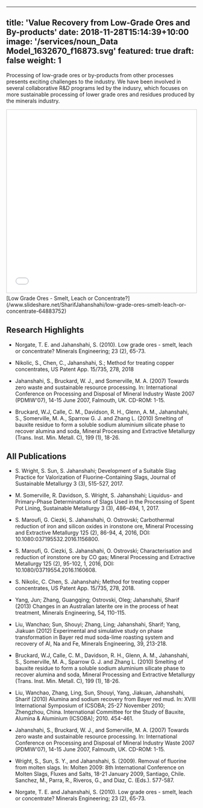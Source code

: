 
---
title: 'Value Recovery from Low-Grade Ores and By-products'
date: 2018-11-28T15:14:39+10:00
image: '/services/noun_Data Model_1632670_f16873.svg'
featured: true
draft: false
weight: 1
---

Processing of low-grade ores or by-products from other processes presents exciting challenges to the industry.  We have been involved in several collaborative R&D programs led by the indusry, which focuses on more sustainable processing of lower grade ores and residues produced by the minerals industry.  

<iframe src="//www.slideshare.net/slideshow/embed_code/key/33jnKxOJkgfbwp" width="595" height="485" frameborder="0" marginwidth="0" marginheight="0" scrolling="no" style="border:1px solid #CCC; border-width:1px; margin-bottom:5px; max-width: 100%;" allowfullscreen> </iframe>
[Low Grade Ores - Smelt, Leach or Concentrate?](/www.slideshare.net/SharifJahanshahi/low-grade-ores-smelt-leach-or-concentrate-64883752)

## Research Highlights 

- Norgate, T. E. and Jahanshahi, S.  (2010). Low grade ores - smelt, leach or concentrate? Minerals Engineering; 23 (2), 65-73. 

- Nikolic, S., Chen, C., Jahanshahi, S.; Method for treating copper concentrates, US Patent App. 15/735, 278, 2018

- Jahanshahi, S., Bruckard, W. J., and Somerville, M. A. (2007) Towards zero waste and sustainable resource processing. In: International Conference on Processing and Disposal of Mineral Industry Waste 2007 (PDMIW'07), 14-15 June 2007, Falmouth, UK.  CD-ROM: 1-15.

- Bruckard, W.J, Calle, C. M., Davidson, R. H., Glenn, A. M., Jahanshahi,  S.,  Somerville, M. A., Sparrow G. J. and Zhang L. (2010) Smelting of bauxite residue to form a soluble sodium aluminium silicate phase to recover alumina and soda, Mineral Processing and Extractive Metallurgy (Trans. Inst. Min. Metall. C), 199 (1), 18-26.


## All Publications

- S. Wright, S. Sun, S. Jahanshahi; Development of a Suitable Slag Practice for Valorization of Fluorine-Containing Slags, Journal of Sustainable Metallurgy 3 (3), 515-527, 2017.

- M. Somerville, R. Davidson, S. Wright, S. Jahanshahi; Liquidus- and Primary-Phase Determinations of Slags Used in the Processing of Spent Pot Lining, Sustainable Metallurgy 3 (3), 486–494, 1, 2017.

- S. Maroufi, G. Ciezki, S. Jahanshahi, O. Ostrovski; Carbothermal reduction of iron and silicon oxides in ironstone ore, Mineral Processing and Extractive Metallurgy 125 (2), 86-94, 4, 2016, DOI: 10.1080:037195532.2016.1156800.

- S. Maroufi, G. Ciezki, S. Jahanshahi, O. Ostrovski; Characterisation and reduction of ironstone ore by CO gas; Mineral Processing and Extractive Metallurgy 125 (2), 95-102, 1, 2016, DOI: 10.1080/03719554.2016.1160608.

- S. Nikolic, C. Chen, S. Jahanshahi; Method for treating copper concentrates, US Patent App. 15/735, 278, 2018.

- Yang, Jun; Zhang, Guangqing; Ostrovski, Oleg; Jahanshahi, Sharif (2013) Changes in an Australian laterite ore in the process of heat treatment, Minerals Engineering, 54, 110-115.

- Liu, Wanchao; Sun, Shouyi; Zhang, Ling; Jahanshahi, Sharif; Yang, Jiakuan (2012) Experimental and simulative study on phase transformation in Bayer red mud soda-lime roasting system and recovery of Al, Na and Fe, Minerals Engineering, 39, 213-218.

- Bruckard, W.J, Calle, C. M., Davidson, R. H., Glenn, A. M., Jahanshahi,  S.,  Somerville, M. A., Sparrow G. J. and Zhang L. (2010) Smelting of bauxite residue to form a soluble sodium aluminium silicate phase to recover alumina and soda, Mineral Processing and Extractive Metallurgy (Trans. Inst. Min. Metall. C), 199 (1), 18-26.

- Liu, Wanchao, Zhang, Ling, Sun, Shouyi, Yang, Jiakuan, Jahanshahi, Sharif (2010) Alumina and sodium recovery from Bayer red mud. In: XVIII International Symposium of ICSOBA; 25-27 November 2010; Zhengzhou, China. International Committee for the Study of Bauxite, Alumina & Aluminium (ICSOBA); 2010. 454-461.

- Jahanshahi, S., Bruckard, W. J., and Somerville, M. A. (2007) Towards zero waste and sustainable resource processing. In: International Conference on Processing and Disposal of Mineral Industry Waste 2007 (PDMIW'07), 14-15 June 2007, Falmouth, UK.  CD-ROM: 1-15.

- Wright, S., Sun, S. Y., and Jahanshahi, S. (2009). Removal of fluorine from molten slags. In: Molten 2009: 8th International Conference on Molten Slags, Fluxes and Salts, 18-21 January 2009, Santiago, Chile.  Sanchez, M., Parra, R., Riveros, G., and Diaz, C. (Eds.). 577-587.

- Norgate, T. E. and Jahanshahi, S.  (2010). Low grade ores - smelt, leach or concentrate? Minerals Engineering; 23 (2), 65-73. 